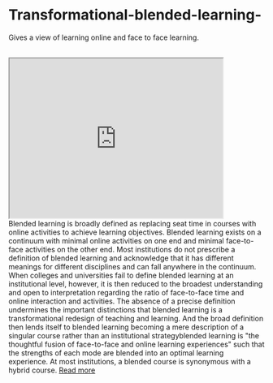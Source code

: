 # Transformational-blended-learning-
Gives a view of learning online and face to face learning. 

<br/>
<iframe width="420" height="315"
src="https://youtu.be/paQCE58334M?autoplay=1">
</iframe>

<br />
Blended learning is broadly defined as replacing seat time in courses with online activities to
 achieve learning objectives. Blended learning exists
 on a continuum with minimal online activities on one 
end and minimal face-to-face activities on the other
 end.  Most institutions do not prescribe a definition 
of blended learning and acknowledge that it has different
 meanings for different disciplines and can fall anywhere
 in the continuum.  When colleges and universities fail 
to define blended learning at an institutional level, however,
 it is then reduced to the broadest understanding and open
 to interpretation regarding the ratio of face-to-face time 
and online interaction and activities.  The absence of a precise 
definition undermines the important distinctions that blended 
learning is a transformational redesign of teaching and learning. 
 And the broad definition then lends itself to blended learning 
becoming a mere description of a singular course rather than an
 institutional strategyblended learning is "the thoughtful fusion
 of face-to-face and online learning experiences" such that
 the strengths of each mode are blended into an optimal learning 
experience.  At most institutions, a blended course is synonymous
 with a hybrid course.
<a href ="https://tomprof.stanford.edu/posting/1357" >Read more</a>
